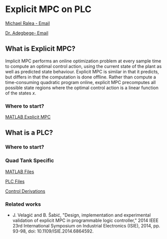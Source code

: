 # Explicit MPC on PLC
[Michael Ralea - Email](mailto:raleam1@tcnj.edu)

[Dr. Adegbege- Email](mailto:adegbega@tcnj.edu)

## What is Explicit MPC?
Implicit MPC performs an online optimization problem at every sample time to compute an optimal control action, using the current state of the plant as well as predicted state behaviour. Explicit MPC is similar in that it predicts, but differs in that the computation is done offline. Rather than compute a time-consuming quadratic program online, explicit MPC precomputes all possible state regions where the optimal control action is a linear function of the states *x*. 

### Where to start?
[MATLAB Explicit MPC](https://www.mathworks.com/help/mpc/ug/explicit-mpc.html)

## What is a PLC?

### Where to start?


### Quad Tank Specific
[MATLAB Files](https://github.com/andrewralea/Explicit_MPC_on_PLC/tree/master/Quad-Tank/MATLAB_Files)

[PLC Files](https://github.com/andrewralea/Explicit_MPC_on_PLC/tree/master/Quad-Tank/PLC_Files)

[Control Derivations](https://github.com/andrewralea/Explicit_MPC_on_PLC/tree/master/Quad-Tank/Derivations)


### Related works
- J. Velagić and B. Šabić, "Design, implementation and experimental validation of explicit MPC in programmable logic controller," 2014 IEEE 23rd International Symposium on Industrial Electronics (ISIE), 2014, pp. 93-98, doi: 10.1109/ISIE.2014.6864592.
